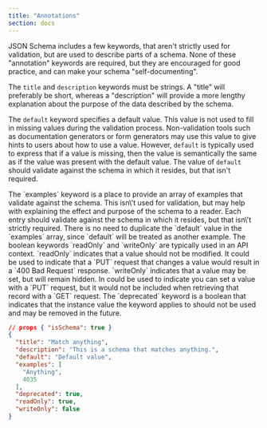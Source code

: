 ```yaml
---
title: "Annotations"
section: docs
---
```


JSON Schema includes a few keywords, that aren\'t strictly used for
validation, but are used to describe parts of a schema. None of these
\"annotation\" keywords are required, but they are encouraged for good
practice, and can make your schema \"self-documenting\".

The `title` and `description` keywords must be strings. A \"title\" will
preferably be short, whereas a \"description\" will provide a more
lengthy explanation about the purpose of the data described by the
schema.

The `default` keyword specifies a default value. This value is not used
to fill in missing values during the validation process. Non-validation
tools such as documentation generators or form generators may use this
value to give hints to users about how to use a value. However,
`default` is typically used to express that if a value is missing, then
the value is semantically the same as if the value was present with the
default value. The value of `default` should validate against the schema
in which it resides, but that isn\'t required.

<Star label="New in draft 6" />
The `examples` keyword is a place to provide an array of examples that
validate against the schema. This isn\'t used for validation, but may
help with explaining the effect and purpose of the schema to a reader.
Each entry should validate against the schema in which it resides, but
that isn\'t strictly required. There is no need to duplicate the
`default` value in the `examples` array, since `default` will be treated
as another example.

<Star label="New in draft 7" />
The boolean keywords `readOnly` and `writeOnly` are typically used in an
API context. `readOnly` indicates that a value should not be modified.
It could be used to indicate that a `PUT` request that changes a value
would result in a `400 Bad Request` response. `writeOnly` indicates that
a value may be set, but will remain hidden. In could be used to indicate
you can set a value with a `PUT` request, but it would not be included
when retrieving that record with a `GET` request.

<Star label="New in draft 2019-09" />
The `deprecated` keyword is a boolean that indicates that the instance
value the keyword applies to should not be used and may be removed in
the future.

```json
// props { "isSchema": true }
{
  "title": "Match anything",
  "description": "This is a schema that matches anything.",
  "default": "Default value",
  "examples": [
    "Anything",
    4035
  ],
  "deprecated": true,
  "readOnly": true,
  "writeOnly": false
}
```
